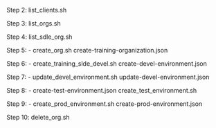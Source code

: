 Step 2:  list_clients.sh

Step 3:  list_orgs.sh

Step 4:  list_sdle_org.sh

Step 5: - create_org.sh
 	   create-training-organization.json

Step 6: - create_training_slde_devel.sh
	  create-devel-environment.json

Step 7: - update_devel_environment.sh
          update-devel-environment.json

Step 8: - create-test-environment.json
 	  create_test_environment.sh

Step 9: - create_prod_environment.sh
 	  create-prod-environment.json

Step 10:  delete_org.sh
